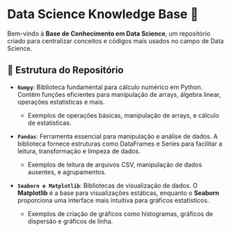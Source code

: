 # Data Science Knowledge Base 📘

Bem-vindo à **Base de Conhecimento em Data Science**, um repositório criado para centralizar conceitos e códigos mais usados no campo de Data Science. 
## 📂 Estrutura do Repositório

- **`Numpy`**: Biblioteca fundamental para cálculo numérico em Python. Contém funções eficientes para manipulação de arrays, álgebra linear, operações estatísticas e mais.
    - Exemplos de operações básicas, manipulação de arrays, e cálculo de estatísticas.
  
- **`Pandas`**: Ferramenta essencial para manipulação e análise de dados. A biblioteca fornece estruturas como DataFrames e Series para facilitar a leitura, transformação e limpeza de dados.
    - Exemplos de leitura de arquivos CSV, manipulação de dados ausentes, e agrupamentos.

- **`Seaborn e Matplotlib`**: Bibliotecas de visualização de dados. O **Matplotlib** é a base para visualizações estáticas, enquanto o **Seaborn** proporciona uma interface mais intuitiva para gráficos estatísticos.
    - Exemplos de criação de gráficos como histogramas, gráficos de dispersão e gráficos de linha.
  
